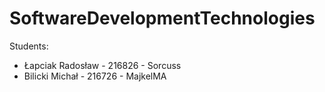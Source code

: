 # SoftwareDevelopmentTechnologies
Students:
- Łapciak Radosław - 216826 - Sorcuss
- Bilicki Michał - 216726 - MajkelMA
